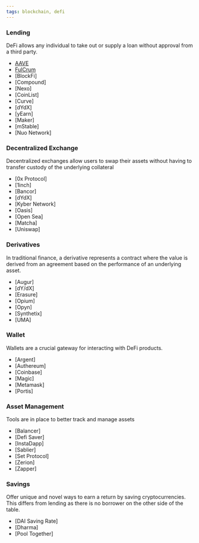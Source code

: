 ```yaml
---
tags: blockchain, defi
---
```


### Lending

DeFi allows any individual to take out or supply a loan without approval from a third party.

- [AAVE](https://app.aave.com/markets)
- [FulCrum](https://fulcrum.trade/)
- [BlockFi]
- [Compound]
- [Nexo]
- [CoinList]
- [Curve]
- [dYdX]
- [yEarn]
- [Maker]
- [mStable]
- [Nuo Network]

### Decentralized Exchange

Decentralized exchanges allow users to swap their assets without having to transfer custody of the underlying collateral

- [0x Protocol]
- [1inch]
- [Bancor]
- [dYdX]
- [Kyber Network]
- [Oasis]
- [Open Sea]
- [Matcha]
- [Uniswap]

### Derivatives

In traditional finance, a derivative represents a contract where the value is derived from an agreement based on the performance of an underlying asset.

- [Augur]
- [dY/dX]
- [Erasure]
- [Opium]
- [Opyn]
- [Synthetix]
- [UMA]

### Wallet

Wallets are a crucial gateway for interacting with DeFi products.

- [Argent]
- [Authereum]
- [Coinbase]
- [Magic]
- [Metamask]
- [Portis]

### Asset Management

Tools are in place to better track and manage assets

- [Balancer]
- [Defi Saver]
- [InstaDapp]
- [Sablier]
- [Set Protocol]
- [Zerion]
- [Zapper]

### Savings

Offer unique and novel ways to earn a return by saving cryptocurrencies. This differs from lending as there is no borrower on the other side of the table.

- [DAI Saving Rate]
- [Dharma]
- [Pool Together]
